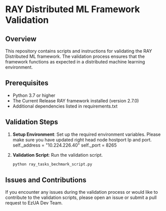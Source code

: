 # RAY Distributed ML Framework Validation

## Overview

This repository contains scripts and instructions for validating the RAY Distributed ML framework. The validation process ensures that the framework functions as expected in a distributed machine learning environment.

## Prerequisites

- Python 3.7 or higher
- The Current Release RAY framework installed (version 2.7.0)
- Additional dependencies listed in requirements.txt

## Validation Steps

1. **Setup Environment**: Set up the required environment variables. Please make sure you have updated right head node hostport Ip and port.
    self._address = "10.224.226.40"
    self._port = 8265

2. **Validation Script**: Run the validation script.
    ```bash
    python ray_tasks_bechmark_script.py
    ```

## Issues and Contributions

If you encounter any issues during the validation process or would like to contribute to the validation scripts, please open an issue or submit a pull request to EzUA Dev Team.